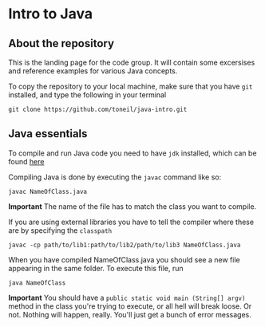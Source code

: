 # Intro to Java

## About the repository

This is the landing page for the code group. It will contain some excersises and reference examples for various Java concepts.

To copy the repository to your local machine, make sure that you have `git` installed, and type the following in your terminal 

```
git clone https://github.com/toneil/java-intro.git
```

## Java essentials

To compile and run Java code you need to have `jdk` installed, which can be found [here](http://www.oracle.com/technetwork/java/javase/downloads/jdk7-downloads-1880260.html)

Compiling Java is done by executing the `javac` command like so:

```
javac NameOfClass.java
```

**Important**
The name of the file has to match the class you want to compile.

If you are using external libraries you have to tell the compiler where these are by specifying the `classpath`

```
javac -cp path/to/lib1:path/to/lib2/path/to/lib3 NameOfClass.java
```

When you have compiled NameOfClass.java you should see a new file appearing in the same folder. To execute this file, run

```
java NameOfClass
```

**Important**
You should have a `public static void main (String[] argv)` method in the class you're trying to execute, or all hell will break loose. Or not. Nothing will happen, really. You'll just get a bunch of error messages.

